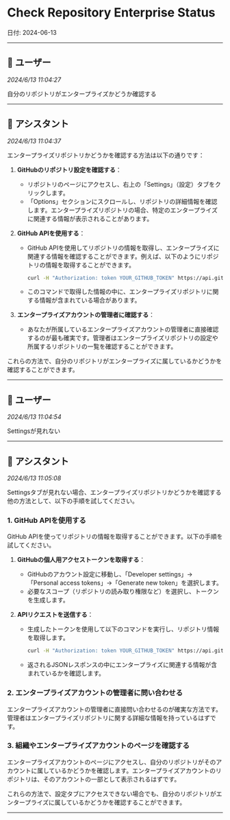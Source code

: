 # Check Repository Enterprise Status

日付: 2024-06-13

---

## 👤 ユーザー
*2024/6/13 11:04:27*

自分のリポジトリがエンタープライズかどうか確認する

---

## 🤖 アシスタント
*2024/6/13 11:04:37*

エンタープライズリポジトリかどうかを確認する方法は以下の通りです：

1. **GitHubのリポジトリ設定を確認する**：
   - リポジトリのページにアクセスし、右上の「Settings」（設定）タブをクリックします。
   - 「Options」セクションにスクロールし、リポジトリの詳細情報を確認します。エンタープライズリポジトリの場合、特定のエンタープライズに関連する情報が表示されることがあります。

2. **GitHub APIを使用する**：
   - GitHub APIを使用してリポジトリの情報を取得し、エンタープライズに関連する情報を確認することができます。例えば、以下のようにリポジトリの情報を取得することができます。

     ```bash
     curl -H "Authorization: token YOUR_GITHUB_TOKEN" https://api.github.com/repos/YOUR_USERNAME/YOUR_REPOSITORY
     ```

   - このコマンドで取得した情報の中に、エンタープライズリポジトリに関する情報が含まれている場合があります。

3. **エンタープライズアカウントの管理者に確認する**：
   - あなたが所属しているエンタープライズアカウントの管理者に直接確認するのが最も確実です。管理者はエンタープライズリポジトリの設定や所属するリポジトリの一覧を確認することができます。

これらの方法で、自分のリポジトリがエンタープライズに属しているかどうかを確認することができます。

---

## 👤 ユーザー
*2024/6/13 11:04:54*

Settingsが見れない

---

## 🤖 アシスタント
*2024/6/13 11:05:08*

Settingsタブが見れない場合、エンタープライズリポジトリかどうかを確認する他の方法として、以下の手順を試してください。

### 1. GitHub APIを使用する

GitHub APIを使ってリポジトリの情報を取得することができます。以下の手順を試してください。

1. **GitHubの個人用アクセストークンを取得する**：
   - GitHubのアカウント設定に移動し、「Developer settings」→「Personal access tokens」→「Generate new token」を選択します。
   - 必要なスコープ（リポジトリの読み取り権限など）を選択し、トークンを生成します。

2. **APIリクエストを送信する**：
   - 生成したトークンを使用して以下のコマンドを実行し、リポジトリ情報を取得します。

     ```bash
     curl -H "Authorization: token YOUR_GITHUB_TOKEN" https://api.github.com/repos/YOUR_USERNAME/YOUR_REPOSITORY
     ```

   - 返されるJSONレスポンスの中にエンタープライズに関連する情報が含まれているかを確認します。

### 2. エンタープライズアカウントの管理者に問い合わせる

エンタープライズアカウントの管理者に直接問い合わせるのが確実な方法です。管理者はエンタープライズリポジトリに関する詳細な情報を持っているはずです。

### 3. 組織やエンタープライズアカウントのページを確認する

エンタープライズアカウントのページにアクセスし、自分のリポジトリがそのアカウントに属しているかどうかを確認します。エンタープライズアカウントのリポジトリは、そのアカウントの一部として表示されるはずです。

これらの方法で、設定タブにアクセスできない場合でも、自分のリポジトリがエンタープライズに属しているかどうかを確認することができます。

---
